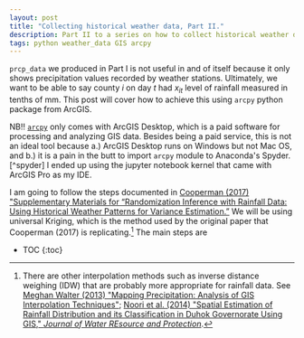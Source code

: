 ```yaml
---
layout: post
title: "Collecting historical weather data, Part II."
description: Part II to a series on how to collect historical weather data using R package, 'rnoaa' and `arcpy` python package.
tags: python weather_data GIS arcpy
---
```


`prcp_data` we produced in Part I is not useful in and of itself because it only shows precipitation values recorded by weather stations. Ultimately, we want to be able to say county $i$ on day $t$ had $x_{it}$ level of rainfall measured in tenths of mm. This post will cover how to achieve this using `arcpy` python package from ArcGIS. 

NB:bangbang: [`arcpy`](https://pro.arcgis.com/en/pro-app/arcpy/get-started/what-is-arcpy-.htm) only comes with ArcGIS Desktop, which is a paid software for processing and analyzing GIS data. Besides being a paid service, this is not an ideal tool because a.) ArcGIS Desktop runs on Windows but not Mac OS, and b.) it is a pain in the butt to import `arcpy` module to Anaconda's Spyder.[^spyder] I ended up using the jupyter notebook kernel that came with ArcGIS Pro as my IDE.


I am going to follow the steps documented in [Cooperman (2017) "Supplementary Materials for “Randomization Inference with Rainfall Data: Using Historical Weather Patterns for Variance Estimation.”](https://doi-org.ezproxy.bu.edu/10.1017/pan.2017.17) We will be using universal Kriging, which is the method used by the original paper that Cooperman (2017) is replicating.[^method] The main steps are 

* TOC
{:toc}

[^method]: There are other interpolation methods such as inverse distance weighing (IDW) that are probably more appropriate for rainfall data. See [Meghan Walter (2013) "Mapping Precipitation: Analysis of GIS Interpolation Techniques"](http://sites.tufts.edu/gis/files/2013/02/Walter_Meghan.pdf); [Noori et al. (2014) "Spatial Estimation of Rainfall Distribution and its Classification in Duhok Governorate Using GIS," *Journal of Water REsource and Protection*](http://dx.doi.org/10.4236/jwarp.2014.62012). 



